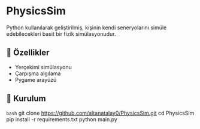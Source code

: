 # PhysicsSim

Python kullanılarak geliştirilmiş, kişinin kendi seneryolarını 
simüle edebilecekleri basit bir fizik simülasyonudur.

## 🚀 Özellikler
- Yerçekimi simülasyonu
- Çarpışma algılama
- Pygame arayüzü

## 🔧 Kurulum
```bash```
git clone https://github.com/altanatalay0/PhysicsSim.git
cd PhysicsSim
pip install -r requirements.txt
python main.py
